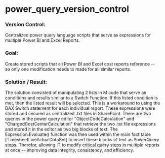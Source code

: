 # power_query_version_control


### Version Control:
  Centralized power query language scripts that serve as expressions for multiple Power BI and Excel Reports.

### Goal: 
  Create stored scripts that all Power BI and Excel cost reports reference -- so only one modification needs to made for all similar reports. 

### Solution / Result: 
  The solution consisted of manipulating 2 lists in M code that serve as conditions and results similar to a Switch Function. If this listed condition is met, then the listed result will be selected. This is a workaround to using the DAX Switch statement for each individual report. These expressions were stored and secured as centralized .txt files in SharePoint. There are two queries in the power query editor "ObjectCodeCalculation" and "ChargedCostCenterCalculation" that retrieve the two .txt file expressions and stored it in the editor as two big blocks of text. The Expression.Evaluate() function was then used within the main fact table [TimesheetLineActualDataSet] to insert these blocks of text as PowerQuery steps. Therefor, allowing IT to modify critical query steps in multiple reports at once -- improving data integrity, consistency, and efficiency.
